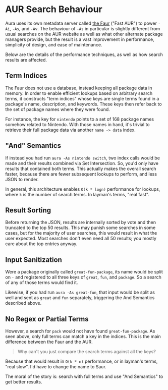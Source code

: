 # AUR Search Behaviour

Aura uses its own metadata server called [the Faur][faur] ("Fast AUR") to power
`-Ai`, `-As`, and `-Av`. The behaviour of `-As` in particular is slightly
different from usual searches on the AUR website as well as what other alternate
package managers provide, but the result is a vast improvement in performance,
simplicity of design, and ease of maintenance.

Below are the details of the performance techniques, as well as how search
results are affected.

## Term Indices

The Faur does not use a database, instead keeping all package data in memory. In
order to enable efficient lookups based on arbitrary search terms, it constructs
"term indices" whose keys are single terms found in a package's name,
description, and keywords. These keys then refer back to the set of package
names where they were found.

For instance, the key for `nintendo` points to a set of 168 package names
somehow related to Nintendo. With those names in hand, it's trivial to retrieve
their full package data via another `name -> data` index.

## "And" Semantics

If instead you had run `aura -As nintendo switch`, two index calls would be made
and their results combined via Set Intersection. So, you'd only have results
that contained both terms. This actually makes the overall search faster,
because there are fewer subsequent lookups to perform, and less JSON to render.

In general, this architecture enables `O(k * logn)` performance for lookups, where
`k` is the number of search terms. In layman's terms, "real fast".

## Result Sorting

Before returning the JSON, results are internally sorted by vote and then
truncated to the top 50 results. This may punish some searches in some cases,
but for the majority of user searches, this would result in what the user
expected. Most searches don't even need all 50 results; you mostly care about
the top entries anyway.

## Input Sanitization

Were a package originally called `great-fun-package`, its name would be split on
`-` and registered to all three keys of `great`, `fun`, and `package`. So a
search of any of those terms would find it.

Likewise, if you had run `aura -As great-fun`, that input would be split as well
and sent as `great` and `fun` separately, triggering the And Semantics described
above.

## No Regex or Partial Terms

However, a search for `pack` would not have found `great-fun-package`. As seen
above, only full terms can match a key in the indices. This is the main
difference between the Faur and the AUR.

> Why can't you just compare the search terms against all the keys?

Because that would result in `O(k * n)` performance, or in layman's terms, "real
slow". I'd have to change the name to Saur.

The moral of the story is: search with full terms and use "And Semantics" to get
better results.

[faur]: https://github.com/fosskers/faur
